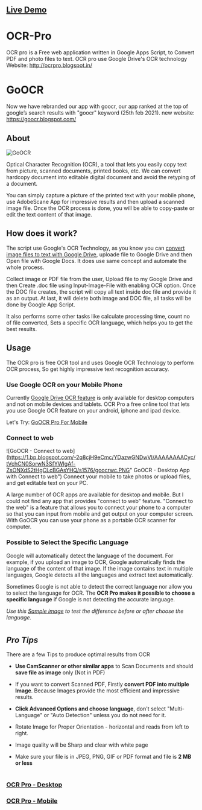 ## [Live Demo](https://goocr.blogspot.com)

# OCR-Pro
OCR pro is a Free web application written in Google Apps Script, to Convert PDF and photo files to text. OCR pro use Google Drive's OCR technology Website:  http://ocrpro.blogspot.in/

# GoOCR
Now we have rebranded our app with goocr, our app ranked at the top of google’s search results with "goocr" keyword (25th feb 2021). new website: https://goocr.blogspot.com/


## About

![GoOCR](https://1.bp.blogspot.com/-QaW68YgODDg/YDazv0HHRaI/AAAAAAAACyY/kypfFtGeUpMN-TvPJGn_2VQRit4AhOCUwCLcBGAsYHQ/s1578/gocr.PNG "GoOCR v5.0 - Desktop App with upgraded UI")

Optical Character Recognition (OCR), a tool that lets you easily copy text from picture, scanned documents, printed books, etc. We can convert hardcopy document into editable digital document and avoid the retyping of a document.

You can simply capture a picture of the printed text with your mobile phone, use AdobeScane App for impressive results and then upload a scanned image file. Once the OCR process is done, you will be able to copy-paste or edit the text content of that image.



## How does it work?

The script use Google's OCR Technology, as you know you can [convert image files to text with Google Drive](https://support.google.com/drive/answer/176692), uploade file to Google Drive and then Open file with Google Docs. It does use same concept and automate the whole process.

Collect image or PDF file from the user, Upload file to my Google Drive and then Create .doc file using Input-Image-File with enabling OCR option. Once the DOC file creates, the script will copy all text inside doc file and provide it as an output. At last, it will delete both image and DOC file, all tasks will be done by Google App Script.

It also performs some other tasks like calculate processing time, count no of file converted, Sets a specific OCR language, which helps you to get the best results.



## Usage

The OCR pro is free OCR tool and uses Google OCR Technology to perform OCR process, So get highly impressive text recognition accuracy. 



### Use Google OCR on your Mobile Phone ###
Currently [Google Drive OCR feature](https://support.google.com/drive/answer/176692) is only available for desktop computers and not on mobile devices and tablets. OCR Pro a free online tool that lets you use Google OCR feature on your android, iphone and ipad device.

Let's Try: [GoOCR Pro For Mobile](https://goocr.blogspot.com/?p=App&app=mobile&utm_source=OCRpro(github)-File&utm_medium=OcrproWeb&utm_campaign=redNewApp)


### Connect to web ###
![GoOCR - Connect to web](https://1.bp.blogspot.com/-2q8cjH9eCmc/YDazwGNDwVI/AAAAAAAACyc/tVchCN0SorwN3SfYWIgAf-ZsONXdS2tHgCLcBGAsYHQ/s1576/goocrwc.PNG" GoOCR - Desktop App with Connect to web")
Connect your mobile to take photos or upload files, and get editable text on your PC.

A large number of OCR apps are available for desktop and mobile. But I could not find any app that provides "connect to web" feature. "Connect to the web" is a feature that allows you to connect your phone to a computer so that you can input from mobile and get output on your computer screen. With GoOCR you can use your phone as a portable OCR scanner for computer.


### Possible to Select the Specific Language ###
Google will automatically detect the language of the document. For example, if you upload an image to OCR, Google automatically finds the language of the content of that image. If the image contains text in multiple languages, Google detects all the languages and extract text automatically.

Sometimes Google is not able to detect the correct language nor allow you to select the language for OCR. The **OCR Pro makes it possible to choose a specific language** if Google is not detecting the accurate language.

*Use this [Sample image](https://1.bp.blogspot.com/-1vyiTjYCOBA/Wk333v6D-JI/AAAAAAAAD6I/p8sIBv_zCSsSOyq9uIn5HyYxpCXHXpViACLcBGAs/s1600/CbSEJEWDEKyEyQ374etTVU5g.jpg) to test the difference before or after choose the language.*


# 

## *Pro Tips*

There are a few Tips to produce optimal results from OCR

- **Use CamScanner or other similar apps** to Scan Documents and should **save file as image** only (Not in PDF)

- If you want to convert Scanned PDF, Firstly **convert PDF into multiple Image**. Because Images provide the most efficient and impressive results.

- **Click Advanced Options and choose language**, don't select "Multi-Language" or "Auto Detection" unless you do not need for it.

- Rotate Image for Proper Orientation - horizontal and reads from left to right.

- Image quality will be Sharp and clear with white page

- Make sure your file is in JPEG, PNG, GIF or PDF format and file is **2 MB or less**

###
#

### [OCR Pro - Desktop](https://script.google.com/macros/s/AKfycbwhRwo7Toqs-JIP7wVZKr0aG3y9L-roo2q_LsLWjfShNLAMTn8/exec)
### [OCR Pro - Mobile](https://script.google.com/macros/s/AKfycbwpLKxX8PQKlCxp21FyWMj83SpWFAsCFvsYpYgAn4TeeDf2z-x6/exec)
